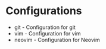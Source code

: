 # Configurations
* git    - Configuration for git
* vim    - Configuration for vim
* neovim - Configuration for Neovim
